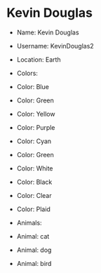 # Kevin Douglas

* Name: Kevin Douglas
* Username: KevinDouglas2
* Location: Earth
* Colors:
* Color: Blue
* Color: Green
* Color: Yellow
* Color: Purple
* Color: Cyan
* Color: Green
* Color: White
* Color: Black
* Color: Clear
* Color: Plaid

* Animals:
* Animal: cat
* Animal: dog
* Animal: bird
